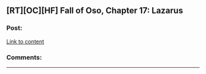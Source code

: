 ## [RT][OC][HF] Fall of Oso, Chapter 17: Lazarus

### Post:

[Link to content](http://talesfromaeria.tumblr.com/post/132986653452/fall-of-oso)

### Comments:

---

